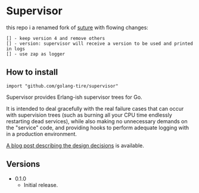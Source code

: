 Supervisor
======
this repo i a renamed fork of [suture](github.com/thejerf/suture) with flowing changes:

    [] - keep version 4 and remove others
    [] - version: supervisor will receive a version to be used and printed in logs
    [] - use zap as logger


How to install
--------------

    import "github.com/golang-tire/supervisor"

Supervisor provides Erlang-ish supervisor trees for Go.

It is intended to deal gracefully with the real failure cases that can
occur with supervision trees (such as burning all your CPU time endlessly
restarting dead services), while also making no unnecessary demands on the
"service" code, and providing hooks to perform adequate logging with in a
production environment.

[A blog post describing the design decisions](http://www.jerf.org/iri/post/2930)
is available.

Versions
--------------

* 0.1.0
  * Initial release.
